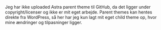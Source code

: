Jeg har ikke uploaded Astra parent theme til GitHub, da det ligger under copyright/licenser og ikke er mit eget arbejde. Parent themes kan hentes direkte fra WordPress, så her har jeg kun lagt mit eget child theme op, hvor mine ændringer og tilpasninger ligger.
